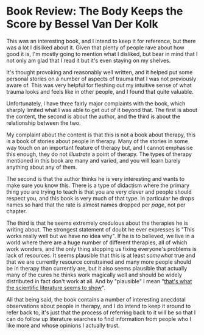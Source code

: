# Book Review: The Body Keeps the Score by Bessel Van Der Kolk

This was an interesting book, and I intend to keep it for reference, but there was a lot I disliked about it.
Given that plenty of people rave about how good it is, I'm mostly going to mention what I disliked,
but bear in mind that I not only am glad that I read it but it's even staying on my shelves.

It's thought provoking and reasonably well written,
and it helped put some personal stories on a number of aspects of trauma that I was not previously aware of.
This was very helpful for fleshing out my intuitive sense of what trauma looks and feels like in other people,
and I found that quite valuable.

Unfortunately, I have three fairly major complaints with the book, which sharply limited what I was able to get out of it beyond that.
The first is about the content, the second is about the author, and the third is about the relationship between the two.

My complaint about the content is that this is not a book about therapy,
this is a book of stories about people in therapy. Many of the stories in some way touch on an important feature of therapy but,
and I cannot emphasise this enough,
they do not *illustrate* a point of therapy. The types of therapy mentioned in this book are many and varied,
and you will learn barely anything about any of them.

The second is that the author thinks he is very interesting and wants to make sure you know this.
There is a type of didactism where the primary thing you are trying to teach is that you are very clever and people should respect you,
and this book is very much of that type.
In particular he drops names so hard that the rate is almost names dropped per *page*, not per chapter.

The third is that he seems extremely credulous about the therapies he is writing about.
The strongest statement of doubt he ever expresses is "This works really well but we have no idea why".
If he is to believed, we live in a world where there are a huge number of different therapies, all of which work wonders,
and the only thing stopping us fixing everyone's problems is lack of resources.
It seems plausible that this is at least *somewhat* true and that we are currently resource constrained and many more people should be in therapy than currently are,
but it also seems plausible that actually many of the cures he thinks work magically well and should be widely distributed in fact don't work at all.
And by "plausible" I mean "[that's what the scientific literature seems to show](https://en.wikipedia.org/wiki/Eye_movement_desensitization_and_reprocessing)".

All that being said,
the book contains a number of interesting anecdotal observations about people in therapy,
and I do intend to keep it around to refer back to,
it's just that the process of referring back to it will be so that I can do follow up literature searches to find information from people who I like more and whose opinions I actually trust.
